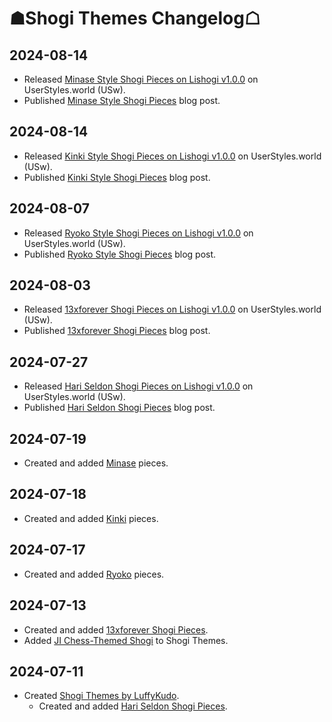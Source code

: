 # ☗Shogi Themes Changelog☖

## 2024-08-14
- Released [Minase Style Shogi Pieces on Lishogi v1.0.0](https://userstyles.world/style/17718/) on UserStyles.world (USw).
- Published [Minase Style Shogi Pieces](https://luffykudo.wordpress.com/2024/08/16/minase-style-shogi-pieces/) blog post.

## 2024-08-14
- Released [Kinki Style Shogi Pieces on Lishogi v1.0.0](https://userstyles.world/style/17688/) on UserStyles.world (USw).
- Published [Kinki Style Shogi Pieces](https://luffykudo.wordpress.com/2024/08/14/kinki-style-shogi-pieces/) blog post.

## 2024-08-07
- Released [Ryoko Style Shogi Pieces on Lishogi v1.0.0](https://userstyles.world/style/17599/) on UserStyles.world (USw).
- Published [Ryoko Style Shogi Pieces](https://luffykudo.wordpress.com/2024/08/07/ryoko-style-shogi-pieces/) blog post.

## 2024-08-03
- Released [13xforever Shogi Pieces on Lishogi v1.0.0](https://userstyles.world/style/17522/) on UserStyles.world (USw).
- Published [13xforever Shogi Pieces](https://luffykudo.wordpress.com/2024/08/03/13xforever-shogi-pieces/) blog post.

## 2024-07-27
- Released [Hari Seldon Shogi Pieces on Lishogi v1.0.0](https://userstyles.world/style/17395/) on UserStyles.world (USw).
- Published [Hari Seldon Shogi Pieces](https://luffykudo.wordpress.com/2024/07/27/hari-seldon-shogi-pieces) blog post.

## 2024-07-19
- Created and added [Minase](https://github.com/LuffyKudo/Shogi-Themes/blob/main/Minase) pieces.

## 2024-07-18
- Created and added [Kinki](https://github.com/LuffyKudo/Shogi-Themes/blob/main/Kinki) pieces.

## 2024-07-17
- Created and added [Ryoko](https://github.com/LuffyKudo/Shogi-Themes/blob/main/Ryoko) pieces.
## 2024-07-13
- Created and added [13xforever Shogi Pieces](https://github.com/LuffyKudo/Shogi-Themes/tree/main/13xforever%20Shogi%20Pieces).
- Added [JI Chess-Themed Shogi](https://github.com/LuffyKudo/JI-Chess-Themed-Shogi) to Shogi Themes.
## 2024-07-11
- Created [Shogi Themes by LuffyKudo](https://github.com/LuffyKudo/Shogi-Themes/).
  - Created and added [Hari Seldon Shogi Pieces](https://github.com/LuffyKudo/Shogi-Themes/tree/main/Hari%20Seldon%20Shogi%20Pieces).
